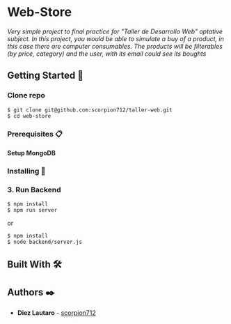 # Web-Store

_Very simple project to final practice for "Taller de Desarrollo Web" optative subject. In this project, you would be able to simulate a buy of a product, in this case there are computer consumables. The products will be filterables (by price, category) and the user, with its email could see its boughts_

## Getting Started 🚀

### Clone repo

```
$ git clone git@github.com:scorpion712/taller-web.git
$ cd web-store
```

### Prerequisites 📋
#### Setup MongoDB


### Installing 🔧
### 3. Run Backend

```
$ npm install
$ npm run server
```
or
```
$ npm install
$ node backend/server.js
```


## Built With 🛠️

## Authors ✒️

* **Diez Lautaro** - [scorpion712](https://github.com/scorpion712)
 
